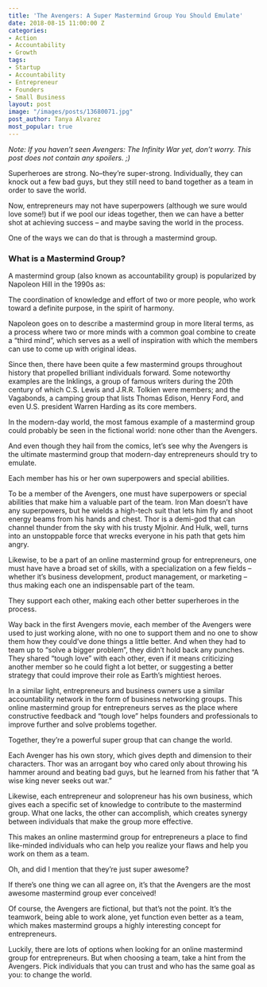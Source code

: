 ```yaml
---
title: 'The Avengers: A Super Mastermind Group You Should Emulate'
date: 2018-08-15 11:00:00 Z
categories:
- Action
- Accountability
- Growth
tags:
- Startup
- Accountability
- Entrepreneur
- Founders
- Small Business
layout: post
image: "/images/posts/13680071.jpg"
post_author: Tanya Alvarez
most_popular: true
---
```


*Note: If you haven’t seen Avengers: The Infinity War yet, don’t worry. This post does not contain any spoilers. ;)*

Superheroes are strong. No–they’re super-strong. Individually, they can knock out a few bad guys, but they still need to band together as a team in order to save the world.

Now, entrepreneurs may not have superpowers (although we sure would love some!) but if we pool our ideas together, then we can have a better shot at achieving success – and maybe saving the world in the process.

One of the ways we can do that is through a mastermind group.

### **What is a Mastermind Group?**

A mastermind group (also known as accountability group) is popularized by Napoleon Hill in the 1990s as:

The coordination of knowledge and effort of two or more people, who work toward a definite purpose, in the spirit of harmony.

Napoleon goes on to describe a mastermind group in more literal terms, as a process where two or more minds with a common goal combine to create a “third mind”, which serves as a well of inspiration with which the members can use to come up with original ideas.

Since then, there have been quite a few mastermind groups throughout history that propelled brilliant individuals forward. Some noteworthy examples are the Inklings, a group of famous writers during the 20th century of which C.S. Lewis and J.R.R. Tolkien were members; and the Vagabonds, a camping group that lists Thomas Edison, Henry Ford, and even U.S. president Warren Harding as its core members.

In the modern-day world, the most famous example of a mastermind group could probably be seen in the fictional world: none other than the Avengers.

And even though they hail from the comics, let’s see why the Avengers is the ultimate mastermind group that modern-day entrepreneurs should try to emulate.

Each member has his or her own superpowers and special abilities.

To be a member of the Avengers, one must have superpowers or special abilities that make him a valuable part of the team. Iron Man doesn’t have any superpowers, but he wields a high-tech suit that lets him fly and shoot energy beams from his hands and chest. Thor is a demi-god that can channel thunder from the sky with his trusty Mjolnir. And Hulk, well, turns into an unstoppable force that wrecks everyone in his path that gets him angry.

Likewise, to be a part of an online mastermind group for entrepreneurs, one must have have a broad set of skills, with a specialization on a few fields – whether it’s business development, product management, or marketing – thus making each one an indispensable part of the team.

They support each other, making each other better superheroes in the process.

Way back in the first Avengers movie, each member of the Avengers were used to just working alone, with no one to support them and no one to show them how they could’ve done things a little better. And when they had to team up to “solve a bigger problem”, they didn’t hold back any punches. They shared “tough love” with each other, even if it means criticizing another member so he could fight a lot better, or suggesting a better strategy that could improve their role as Earth’s mightiest heroes.

In a similar light, entrepreneurs and business owners use a similar accountability network in the form of business networking groups. This online mastermind group for entrepreneurs serves as the place where constructive feedback and “tough love” helps founders and professionals to improve further and solve problems together.

Together, they’re a powerful super group that can change the world.

Each Avenger has his own story, which gives depth and dimension to their characters. Thor was an arrogant boy who cared only about throwing his hammer around and beating bad guys, but he learned from his father that “A wise king never seeks out war.”

Likewise, each entrepreneur and solopreneur has his own business, which gives each a specific set of knowledge to contribute to the mastermind group. What one lacks, the other can accomplish, which creates synergy between individuals that make the group more effective.

This makes an online mastermind group for entrepreneurs a place to find like-minded individuals who can help you realize your flaws and help you work on them as a team.

Oh, and did I mention that they’re just super awesome?

If there’s one thing we can all agree on, it’s that the Avengers are the most awesome mastermind group ever conceived!

Of course, the Avengers are fictional, but that’s not the point. It’s the teamwork, being able to work alone, yet function even better as a team, which makes mastermind groups a highly interesting concept for entrepreneurs.

Luckily, there are lots of options when looking for an online mastermind group for entrepreneurs. But when choosing a team, take a hint from the Avengers. Pick individuals that you can trust and who has the same goal as you: to change the world.
